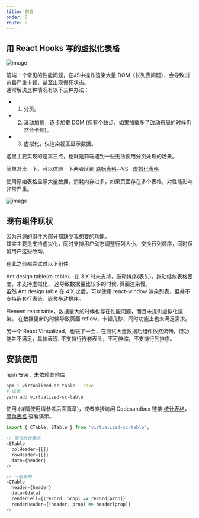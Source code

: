 ```yaml
---
title: 前言
order: 0
route: /
---
```

## 用 React Hooks 写的虚拟化表格

![image](https://d15k2d11r6t6rl.cloudfront.net/public/users/Integrators/30362ec0-6160-4873-be5a-3b39551a5a27/5539ea9f0cf2a3b799810f25/placeholder/demo.gif)

前端一个常见的性能问题，在JS中操作渲染大量 DOM（长列表问题），会导致浏览器严重卡顿，甚至出现假死状态。  
通常解决这种情况有以下三种办法：
* 1. 分页。
* 2. 滚动加载，逐步加载 DOM (但有个缺点，如果加载多了改动布局的时候仍然会卡顿)。
* 3. 虚拟化，仅渲染视区显示数据。

这里主要实现的是第三点，也就是前端遇到一些无法使用分页处理的场景。  

简单对比一下，可以体验一下两者区别 <a href="https://1bq27.csb.app/" target="_blank">原始表格</a>--VS--<a href="https://2l6l9.csb.app/" target="_blank">虚拟化表格</a>  

使用原始表格显示大量数据，消耗内存过多，如果页面存在多个表格，对性能影响非常严重。

![image](https://github.com/j4dream/dc-table/blob/master/gh-page/assets/memory-compare.png)
## 现有组件现状
因为开源的组件大部分都缺少我想要的功能。  
其实主要是支持虚拟化，同时支持用户动态调整行列大小，交换行列顺序，同时保留用户这些改动。

在此之前都尝试过以下组件:

Ant design table(rc-table)，在 3.X 时未支持，拖动排序(表头)，拖动缩放表格宽度，未支持虚拟化，
这导致数据量比较多的时候, 页面渲染慢。  
虽然 Ant design table 在 4.X 之后，可以使用 react-window 渲染列表，但并不支持嵌套行表头，嵌套拖动排序。

Element react table，数据量大的时候也存在性能问题，而且未提供虚拟化渲染。
在数据更新的时候导致页面 reflow，卡顿几秒，同时功能上也未满足需求。

另一个 React Virtualized，也玩了一会，在测试大量数据后组件依然流畅，但功能并不满足，具体表现:
不支持行嵌套表头，不可伸缩，不支持行列排序。

## 安装使用

npm 安装，未依赖其他库 
```bash
npm i virtualized-sc-table --save
# 或者
yarn add virtualized-sc-table
```



使用 (详情使用请参考后面篇章)，或者直接访问 Codesandbox 链接 <a href="https://codesandbox.io/s/stable-cfehb" target="_blank"> 统计表格</a>， <a href="https://codesandbox.io/s/ctable-2l6l9" target="_blank">简单表格</a> 查看演示。
```javascript
import { CTable, STable } from 'virtualized-sc-table';

// 聚合统计表格
<STable
  colHeader={[]}
  rowHeader={[]}
  data={header}
/>

// 一般表格
<CTable
  header={header}
  data={data}
  renderCell={(record, prop) => record[prop]}
  renderHeader={(header, prop) => header[prop]}
/>

```
